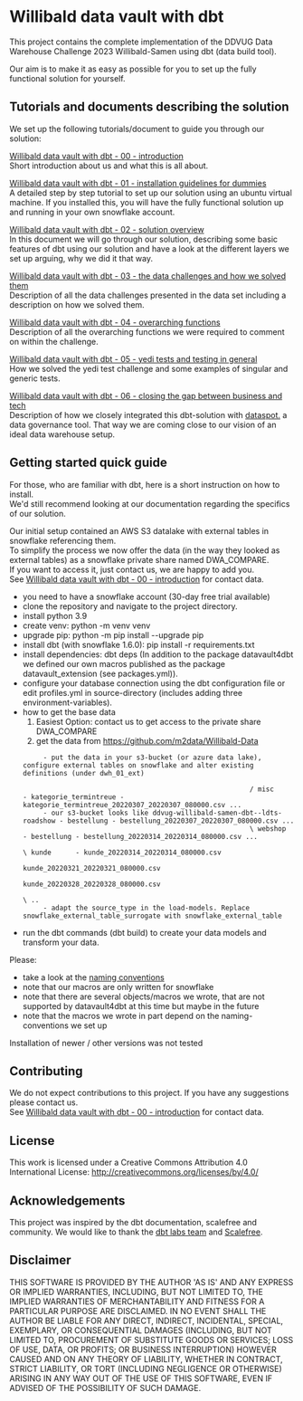 
# Willibald data vault with dbt

This project contains the complete implementation of the DDVUG Data Warehouse Challenge 2023 Willibald-Samen using dbt (data build tool).

Our aim is to make it as easy as possible for you to set up the fully functional solution for yourself.

## Tutorials and documents describing the solution

We set up the following tutorials/document to guide you through our solution:

[Willibald data vault with dbt - 00 - introduction](useful_documents/Willibald_data_vault_with_dbt-00-introduction.md)   
Short introduction about us and what this is all about.

[Willibald data vault with dbt - 01 - installation guidelines for dummies](useful_documents/Willibald_data_vault_with_dbt-01-installation_guidelines_for_dummies.md)  
A detailed step by step tutorial to set up our solution using an ubuntu virtual machine.
If you installed this, you will have the fully functional solution up and running in your own snowflake account. 

[Willibald data vault with dbt - 02 - solution overview](useful_documents/Willibald_data_vault_with_dbt-02-solution_overview.md)  
In this document we will go through our solution, describing some basic features of dbt using our solution and 
have a look at the different layers we set up arguing, why we did it that way.

[Willibald data vault with dbt - 03 - the data challenges and how we solved them](useful_documents/Willibald_data_vault_with_dbt-03-the_data_challenges_and_how_we_solved_them.md)  
Description of all the data challenges presented in the data set including a description on how we solved them.

[Willibald data vault with dbt - 04 - overarching functions](useful_documents/Willibald_data_vault_with_dbt-04-overarching_functions.md)  
Description of all the overarching functions we were required to comment on within the challenge.

[Willibald data vault with dbt - 05 - yedi tests and testing in general](useful_documents/Willibald_data_vault_with_dbt-05-yedi_tests_and_testing_in_general.md)  
How we solved the yedi test challenge and some examples of singular and generic tests.

[Willibald data vault with dbt - 06 - closing the gap between business and tech](useful_documents/Willibald_data_vault_with_dbt-06-closing_the_gap_between_business_and_tech.md)  
Description of how we closely integrated this dbt-solution with [dataspot.](https://www.dataspot.at/en/) a data governance tool. That way we are coming close to our vision of an ideal data warehouse setup.



## Getting started quick guide
For those, who are familiar with dbt, here is a short instruction on how to install.  
We'd still recommend looking at our documentation regarding the specifics of our solution.  

Our initial setup contained an AWS S3 datalake with external tables in snowflake referencing them.  
To simplify the process we now offer the data (in the way they looked as external tables) as a snowflake private share named DWA_COMPARE.  
If you want to access it, just contact us, we are happy to add you.  
See [Willibald data vault with dbt - 00 - introduction](useful_documents/Willibald_data_vault_with_dbt-00-introduction.md) for contact data.


- you need to have a snowflake account (30-day free trial available)
- clone the repository and navigate to the project directory.
- install python 3.9
- create venv: python -m venv venv
- upgrade pip: python -m pip install --upgrade pip
- install dbt (with snowflake 1.6.0): pip install -r requirements.txt
- install dependencies: dbt deps
  (In addition to the package datavault4dbt we defined our own macros published as the package datavault_extension (see packages.yml)).
- configure your database connection using the dbt configuration file or edit profiles.yml in source-directory (includes adding three environment-variables).
- how to get the base data
    1. Easiest Option: contact us to get access to the private share DWA_COMPARE
    2. get the data from https://github.com/m2data/Willibald-Data 
   ```
        - put the data in your s3-bucket (or azure data lake), configure external tables on snowflake and alter existing definitions (under dwh_01_ext)

                                                           / misc     - kategorie_termintreue - kategorie_termintreue_20220307_20220307_080000.csv ...
        - our s3-bucket looks like ddvug-willibald-samen-dbt--ldts-  roadshow - bestellung - bestellung_20220307_20220307_080000.csv ...
                                                           \ webshop  - bestellung - bestellung_20220314_20220314_080000.csv ...
                                                                      \ kunde      - kunde_20220314_20220314_080000.csv
                                                                                     kunde_20220321_20220321_080000.csv                
                                                                                     kunde_20220328_20220328_080000.csv
                                                                      \ ..
        - adapt the source_type in the load-models. Replace snowflake_external_table_surrogate with snowflake_external_table
    ```
- run the dbt commands (dbt build) to create your data models and transform your data.




Please:
- take a look at the [naming conventions](useful_documents\naming_convention.md )
- note that our macros are only written for snowflake
- note that there are several objects/macros we wrote, that are not supported by datavault4dbt at this time but maybe in the future
- note that the macros we wrote in part depend on the naming-conventions we set up

Installation of newer / other versions was not tested


## Contributing
We do not expect contributions to this project. If you have any suggestions please contact us.  
See [Willibald data vault with dbt - 00 - introduction](useful_documents/Willibald_data_vault_with_dbt-00-introduction.md) for contact data.

## License
This work is licensed under a Creative Commons Attribution 4.0 International License: 
http://creativecommons.org/licenses/by/4.0/

## Acknowledgements
This project was inspired by the dbt documentation, scalefree and community. We would like to thank the [dbt labs team](https://www.getdbt.com/) and [Scalefree](https://www.scalefree.com/).

## Disclaimer  
THIS SOFTWARE IS PROVIDED BY THE AUTHOR 'AS IS' AND ANY EXPRESS OR IMPLIED WARRANTIES, INCLUDING, BUT NOT LIMITED TO, THE IMPLIED WARRANTIES OF MERCHANTABILITY AND FITNESS FOR A PARTICULAR PURPOSE ARE DISCLAIMED. IN NO EVENT SHALL THE AUTHOR BE LIABLE FOR ANY DIRECT, INDIRECT, INCIDENTAL, SPECIAL, EXEMPLARY, OR CONSEQUENTIAL DAMAGES (INCLUDING, BUT NOT LIMITED TO, PROCUREMENT OF SUBSTITUTE GOODS OR SERVICES; LOSS OF USE, DATA, OR PROFITS; OR BUSINESS INTERRUPTION) HOWEVER CAUSED AND ON ANY THEORY OF LIABILITY, WHETHER IN CONTRACT, STRICT LIABILITY, OR TORT (INCLUDING NEGLIGENCE OR OTHERWISE) ARISING IN ANY WAY OUT OF THE USE OF THIS SOFTWARE, EVEN IF ADVISED OF THE POSSIBILITY OF SUCH DAMAGE.